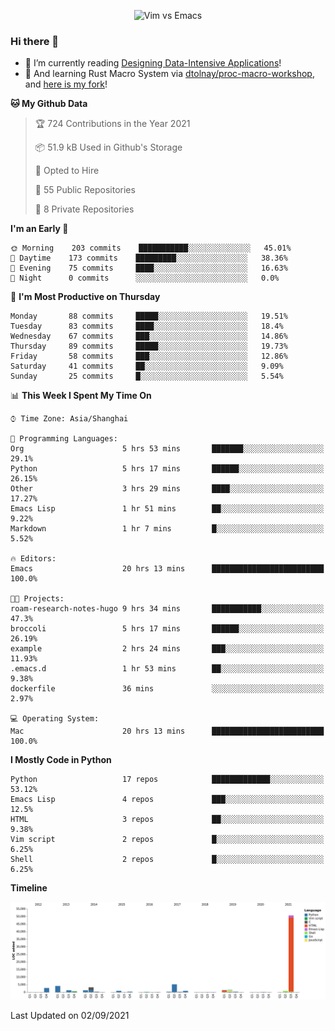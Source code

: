 <p align="center">
    <img src="https://gist.githubusercontent.com/coldnight/e696baffb094e71c96cb302118878eae/raw/40ea5053a6f66cc65f90f437e4173497da225958/banner.gif" alt="Vim vs Emacs" />
</p>

### Hi there 👋

- 📖 I’m currently reading [Designing Data-Intensive Applications](https://www.oreilly.com/library/view/designing-data-intensive-applications/9781491903063/)!
- 🌱 And learning Rust Macro System via [dtolnay/proc-macro-workshop](https://github.com/dtolnay/proc-macro-workshop), and [here is my fork](https://github.com/coldnight/proc-macro-workshop)!

<!--START_SECTION:waka-->
**🐱 My Github Data** 

> 🏆 724 Contributions in the Year 2021
 > 
> 📦 51.9 kB Used in Github's Storage 
 > 
> 💼 Opted to Hire
 > 
> 📜 55 Public Repositories 
 > 
> 🔑 8 Private Repositories  
 > 
**I'm an Early 🐤** 

```text
🌞 Morning    203 commits    ███████████░░░░░░░░░░░░░░   45.01% 
🌆 Daytime    173 commits    █████████░░░░░░░░░░░░░░░░   38.36% 
🌃 Evening    75 commits     ████░░░░░░░░░░░░░░░░░░░░░   16.63% 
🌙 Night      0 commits      ░░░░░░░░░░░░░░░░░░░░░░░░░   0.0%

```
📅 **I'm Most Productive on Thursday** 

```text
Monday       88 commits     █████░░░░░░░░░░░░░░░░░░░░   19.51% 
Tuesday      83 commits     ████░░░░░░░░░░░░░░░░░░░░░   18.4% 
Wednesday    67 commits     ███░░░░░░░░░░░░░░░░░░░░░░   14.86% 
Thursday     89 commits     █████░░░░░░░░░░░░░░░░░░░░   19.73% 
Friday       58 commits     ███░░░░░░░░░░░░░░░░░░░░░░   12.86% 
Saturday     41 commits     ██░░░░░░░░░░░░░░░░░░░░░░░   9.09% 
Sunday       25 commits     █░░░░░░░░░░░░░░░░░░░░░░░░   5.54%

```


📊 **This Week I Spent My Time On** 

```text
⌚︎ Time Zone: Asia/Shanghai

💬 Programming Languages: 
Org                      5 hrs 53 mins       ███████░░░░░░░░░░░░░░░░░░   29.1% 
Python                   5 hrs 17 mins       ██████░░░░░░░░░░░░░░░░░░░   26.15% 
Other                    3 hrs 29 mins       ████░░░░░░░░░░░░░░░░░░░░░   17.27% 
Emacs Lisp               1 hr 51 mins        ██░░░░░░░░░░░░░░░░░░░░░░░   9.22% 
Markdown                 1 hr 7 mins         █░░░░░░░░░░░░░░░░░░░░░░░░   5.52%

🔥 Editors: 
Emacs                    20 hrs 13 mins      █████████████████████████   100.0%

🐱‍💻 Projects: 
roam-research-notes-hugo 9 hrs 34 mins       ███████████░░░░░░░░░░░░░░   47.3% 
broccoli                 5 hrs 17 mins       ██████░░░░░░░░░░░░░░░░░░░   26.19% 
example                  2 hrs 24 mins       ███░░░░░░░░░░░░░░░░░░░░░░   11.93% 
.emacs.d                 1 hr 53 mins        ██░░░░░░░░░░░░░░░░░░░░░░░   9.38% 
dockerfile               36 mins             ░░░░░░░░░░░░░░░░░░░░░░░░░   2.97%

💻 Operating System: 
Mac                      20 hrs 13 mins      █████████████████████████   100.0%

```

**I Mostly Code in Python** 

```text
Python                   17 repos            █████████████░░░░░░░░░░░░   53.12% 
Emacs Lisp               4 repos             ███░░░░░░░░░░░░░░░░░░░░░░   12.5% 
HTML                     3 repos             ██░░░░░░░░░░░░░░░░░░░░░░░   9.38% 
Vim script               2 repos             █░░░░░░░░░░░░░░░░░░░░░░░░   6.25% 
Shell                    2 repos             █░░░░░░░░░░░░░░░░░░░░░░░░   6.25%

```


**Timeline**

![Chart not found](https://raw.githubusercontent.com/coldnight/coldnight/master/charts/bar_graph.png) 


 Last Updated on 02/09/2021
<!--END_SECTION:waka-->
